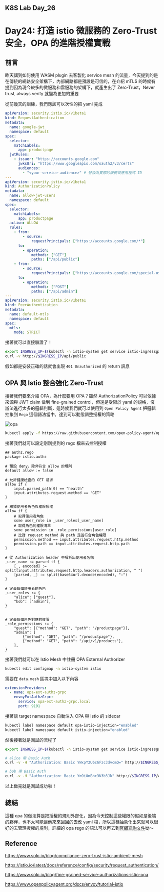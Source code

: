 ## K8S Lab Day_26

# Day24: 打造 istio 微服務的 Zero-Trust 安全，OPA 的進階授權實戰

## 前言

昨天講到如何使用 WASM plugin 去客製化 service mesh 的流量，今天提到的是在傳統的網路安全架構下，內部網路都是預設是可信的，在介紹 mTLS 的時候有提到因為現今較多的微服務和雲服務的架構下，就產生出了 Zero-Trust，Never trust, always verify 就變為更加的重要

從前幾天的訓練，我們應該可以次性的把 yaml 完成

```yaml
apiVersion: security.istio.io/v1beta1
kind: RequestAuthentication
metadata:
  name: google-jwt
  namespace: default
spec:
  selector:
    matchLabels:
      app: productpage
  jwtRules:
    - issuer: "https://accounts.google.com"
      jwksUri: "https://www.googleapis.com/oauth2/v3/certs"
      audiences:
        - "<your-service-audience>" # 替換為實際的服務或應用程式 ID
---
apiVersion: security.istio.io/v1beta1
kind: AuthorizationPolicy
metadata:
  name: allow-jwt-users
  namespace: default
spec:
  selector:
    matchLabels:
      app: productpage
  action: ALLOW
  rules:
    - from:
        - source:
            requestPrincipals: ["https://accounts.google.com/*"]
      to:
        - operation:
            methods: ["GET"]
            paths: ["/api/public"]
    - from:
        - source:
            requestPrincipals: ["https://accounts.google.com/special-user"]
      to:
        - operation:
            methods: ["POST"]
            paths: ["/api/admin"]
---
apiVersion: security.istio.io/v1beta1
kind: PeerAuthentication
metadata:
  name: default-mtls
  namespace: default
spec:
  mtls:
    mode: STRICT
```

接著就可以直接驗證了！

```bash
export INGRESS_IP=$(kubectl -n istio-system get service istio-ingressgateway -o jsonpath='{.status.loadBalancer.ingress[0].ip}')
curl -v http://$INGRESS_IP/api/public
```

假如都是安裝正確的話就會出現 `401 Unauthorized` 的 return 訊息

## OPA 與 Istio 整合強化 Zero-Trust

接著我們要來介紹 OPA，為什麼要用 OPA？雖然 AuthorizationPolicy 可以依據來源與 JWT claim 做到 fine-grained control，但還是受限於 yaml 的規格，沒辦法進行太多的邏輯判斷，這時候我們就可以使用到 `Open Policy Agent` 把邏輯抽象到 `Rego` 這個語法當中，達到可以動態調整授權的策略

![opa](https://github.com/user-attachments/assets/bb73a644-d7a1-46e0-ab9d-e3e73c20afae)

```bash
kubectl apply -f https://raw.githubusercontent.com/open-policy-agent/opa-envoy-plugin/main/examples/istio/quick_start.yaml
```

接著我們就可以設定剛剛提到的 rego 檔來去控制授權

```rego
## authz.rego
package istio.authz

# 預設 deny，除非符合 allow 的規則
default allow := false

# 允許健康檢查的 GET 請求
allow if {
    input.parsed_path[0] == "health"
    input.attributes.request.method == "GET"
}

# 根據使用者角色與權限授權
allow if {
    # 取得使用者角色
    some user_role in _user_roles[_user_name]
    # 取得角色的權限清單
    some permission in _role_permissions[user_role]
    # 比對 request method 與 path 是否符合角色權限
    permission.method == input.attributes.request.http.method
    permission.path == input.attributes.request.http.path
}

# 從 Authorization header 中解析出使用者名稱
_user_name := parsed if {
    [_, encoded] := split(input.attributes.request.http.headers.authorization, " ")
    [parsed, _] := split(base64url.decode(encoded), ":")
}

# 定義每個使用者的角色
_user_roles := {
    "alice": ["guest"],
    "bob": ["admin"],
}


# 定義每個角色對應的權限
_role_permissions := {
    "guest": [{"method": "GET", "path": "/productpage"}],
    "admin": [
        {"method": "GET", "path": "/productpage"},
        {"method": "GET", "path": "/api/v1/products"},
    ],
}
```

接著我們就可以在 Istio Mesh 中註冊 OPA External Authorizer

```bash
kubectl edit configmap -n istio-system istio
```

需要在 `data.mesh` 區塊中加入以下內容

```yaml
extensionProviders:
  - name: opa-ext-authz-grpc
    envoyExtAuthzGrpc:
      service: opa-ext-authz-grpc.local
      port: 9191
```

接著讓 target namespace 自動注入 OPA 與 Istio 的 sidecar

```bash
kubectl label namespace default opa-istio-injection="enabled"
kubectl label namespace default istio-injection="enabled"
```

然後接著就是測試的流程了

```bash
export INGRESS_IP=$(kubectl -n istio-system get service istio-ingressgateway -o jsonpath='{.status.loadBalancer.ingress[0].ip}')

# alice 帶 Basic Auth
curl -v -H "Authorization: Basic YWxpY2U6cGFzc3dvcmQ=" http://$INGRESS_IP/productpage

# bob 帶 Basic Auth
curl -v -H "Authorization: Basic Ym9iOnBhc3N3b3Jk" http://$INGRESS_IP/api/v1/products
```

以上做完就是測試成功啦！

## 總結

這種 opa 的做法算是把授權的規則外部化，因為今天控制這些權限的假如是後端的夥伴，也不太可能讓他來來回回的去改 yaml 檔，所以這樣抽象化出來就可以很好的去管理授權的規則，詳細的 opa rego 的語法可以再去到[官網查詢文件](https://www.openpolicyagent.org/docs/policy-language)呦～

## Reference

https://www.solo.io/blog/compliance-zero-trust-istio-ambient-mesh

https://istio.io/latest/docs/reference/config/security/request_authentication/

https://www.solo.io/blog/fine-grained-service-authorizations-istio-opa

https://www.openpolicyagent.org/docs/envoy/tutorial-istio
